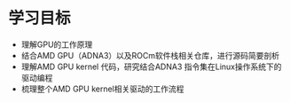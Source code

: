 # 学习目标
* 理解GPU的工作原理
* 结合AMD GPU（ADNA3）以及ROCm软件栈相关仓库，进行源码简要剖析
* 理解AMD GPU kernel 代码，研究结合ADNA3 指令集在Linux操作系统下的驱动编程
* 梳理整个AMD GPU kernel相关驱动的工作流程

